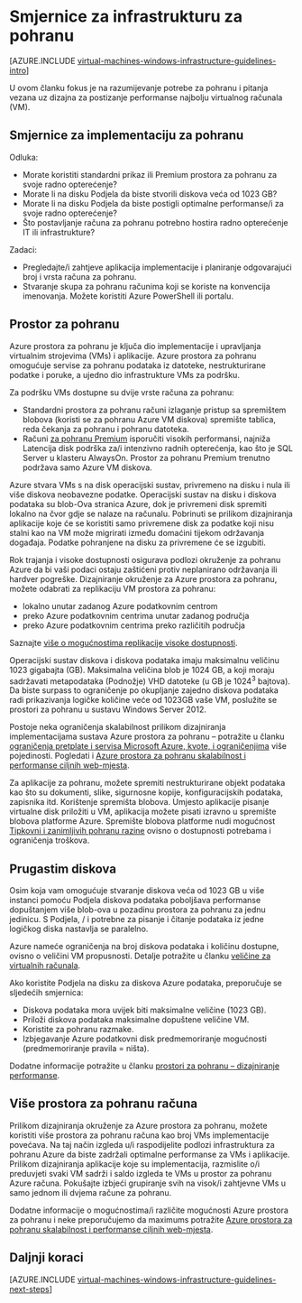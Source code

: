 <properties
    pageTitle="Smjernice za pohranu rješenja | Microsoft Azure"
    description="Saznajte više o ključa dizajna i implementaciju smjernice za implementaciju rješenja za pohranu servisa Azure infrastrukture."
    documentationCenter=""
    services="virtual-machines-windows"
    authors="iainfoulds"
    manager="timlt"
    editor=""
    tags="azure-resource-manager"/>

<tags
    ms.service="virtual-machines-windows"
    ms.workload="infrastructure-services"
    ms.tgt_pltfrm="vm-windows"
    ms.devlang="na"
    ms.topic="article"
    ms.date="09/08/2016"
    ms.author="iainfou"/>

# <a name="storage-infrastructure-guidelines"></a>Smjernice za infrastrukturu za pohranu

[AZURE.INCLUDE [virtual-machines-windows-infrastructure-guidelines-intro](../../includes/virtual-machines-windows-infrastructure-guidelines-intro.md)] 

U ovom članku fokus je na razumijevanje potrebe za pohranu i pitanja vezana uz dizajna za postizanje performanse najbolju virtualnog računala (VM).


## <a name="implementation-guidelines-for-storage"></a>Smjernice za implementaciju za pohranu

Odluka:

- Morate koristiti standardni prikaz ili Premium prostora za pohranu za svoje radno opterećenje?
- Morate li na disku Podjela da biste stvorili diskova veća od 1023 GB?
- Morate li na disku Podjela da biste postigli optimalne performanse/i za svoje radno opterećenje?
- Što postavljanje računa za pohranu potrebno hostira radno opterećenje IT ili infrastrukture?

Zadaci:

- Pregledajte/i zahtjeve aplikacija implementacije i planiranje odgovarajući broj i vrsta računa za pohranu.
- Stvaranje skupa za pohranu računima koji se koriste na konvencija imenovanja. Možete koristiti Azure PowerShell ili portalu.


## <a name="storage"></a>Prostor za pohranu

Azure prostora za pohranu je ključa dio implementacije i upravljanja virtualnim strojevima (VMs) i aplikacije. Azure prostora za pohranu omogućuje servise za pohranu podataka iz datoteke, nestrukturirane podatke i poruke, a ujedno dio infrastrukture VMs za podršku.

Za podršku VMs dostupne su dvije vrste računa za pohranu:

- Standardni prostora za pohranu računi izlaganje pristup sa spremištem blobova (koristi se za pohranu Azure VM diskova) spremište tablica, reda čekanja za pohranu i pohranu datoteka.
- Računi [za pohranu Premium](../storage/storage-premium-storage.md) isporučiti visokih performansi, najniža Latencija disk podrška za/i intenzivno radnih opterećenja, kao što je SQL Server u klasteru AlwaysOn. Prostor za pohranu Premium trenutno podržava samo Azure VM diskova.

Azure stvara VMs s na disk operacijski sustav, privremeno na disku i nula ili više diskova neobavezne podatke. Operacijski sustav na disku i diskova podataka su blob-Ova stranica Azure, dok je privremeni disk spremiti lokalno na čvor gdje se nalaze na računalu. Pobrinuti se prilikom dizajniranja aplikacije koje će se koristiti samo privremene disk za podatke koji nisu stalni kao na VM može migrirati između domaćini tijekom održavanja događaja. Podatke pohranjene na disku za privremene će se izgubiti.

Rok trajanja i visoke dostupnosti osigurava podlozi okruženje za pohranu Azure da bi vaši podaci ostaju zaštićeni protiv neplanirano održavanja ili hardver pogreške. Dizajniranje okruženje za Azure prostora za pohranu, možete odabrati za replikaciju VM prostora za pohranu:

- lokalno unutar zadanog Azure podatkovnim centrom
- preko Azure podatkovnim centrima unutar zadanog područja
- preko Azure podatkovnim centrima preko različitih područja

Saznajte [više o mogućnostima replikacije visoke dostupnosti](../storage/storage-introduction.md#replication-for-durability-and-high-availability).

Operacijski sustav diskova i diskova podataka imaju maksimalnu veličinu 1023 gigabajta (GB). Maksimalna veličina blob je 1024 GB, a koji moraju sadržavati metapodataka (Podnožje) VHD datoteke (u GB je 1024<sup>3</sup> bajtova). Da biste surpass to ograničenje po okupljanje zajedno diskova podataka radi prikazivanja logičke količine veće od 1023GB vaše VM, poslužite se prostori za pohranu u sustavu Windows Server 2012.

Postoje neka ograničenja skalabilnost prilikom dizajniranja implementacijama sustava Azure prostora za pohranu – potražite u članku [ograničenja pretplate i servisa Microsoft Azure, kvote, i ograničenjima](azure-subscription-service-limits.md#storage-limits) više pojedinosti. Pogledati i [Azure prostora za pohranu skalabilnost i performanse ciljnih web-mjesta](../storage/storage-scalability-targets.md).

Za aplikacije za pohranu, možete spremiti nestrukturirane objekt podataka kao što su dokumenti, slike, sigurnosne kopije, konfiguracijskih podataka, zapisnika itd. Korištenje spremišta blobova. Umjesto aplikacije pisanje virtualne disk priložiti u VM, aplikacija možete pisati izravno u spremište blobova platforme Azure. Spremište blobova platforme nudi mogućnost [Tipkovni i zanimljivih pohranu razine](../storage/storage-blob-storage-tiers.md) ovisno o dostupnosti potrebama i ograničenja troškova.


## <a name="striped-disks"></a>Prugastim diskova
Osim koja vam omogućuje stvaranje diskova veća od 1023 GB u više instanci pomoću Podjela diskova podataka poboljšava performanse dopuštanjem više blob-ova u pozadinu prostora za pohranu za jednu jedinicu. S Podjela, / i potrebne za pisanje i čitanje podataka iz jedne logičkog diska nastavlja se paralelno.

Azure nameće ograničenja na broj diskova podataka i količinu dostupne, ovisno o veličini VM propusnosti. Detalje potražite u članku [veličine za virtualnih računala](virtual-machines-windows-sizes.md).

Ako koristite Podjela na disku za diskova Azure podataka, preporučuje se sljedećih smjernica:

- Diskova podataka mora uvijek biti maksimalne veličine (1023 GB).
- Priloži diskova podataka maksimalne dopuštene veličine VM.
- Koristite za pohranu razmake.
- Izbjegavanje Azure podatkovni disk predmemoriranje mogućnosti (predmemoriranje pravila = ništa).

Dodatne informacije potražite u članku [prostori za pohranu – dizajniranje performanse](http://social.technet.microsoft.com/wiki/contents/articles/15200.storage-spaces-designing-for-performance.aspx).


## <a name="multiple-storage-accounts"></a>Više prostora za pohranu računa

Prilikom dizajniranja okruženje za Azure prostora za pohranu, možete koristiti više prostora za pohranu računa kao broj VMs implementacije povećava. Na taj način izgleda u/i raspodijelite podlozi infrastruktura za pohranu Azure da biste zadržali optimalne performanse za VMs i aplikacije. Prilikom dizajniranja aplikacije koje su implementacija, razmislite o/i preduvjeti svaki VM sadrži i saldo izgleda te VMs u prostor za pohranu Azure računa. Pokušajte izbjeći grupiranje svih na visok/i zahtjevne VMs u samo jednom ili dvjema račune za pohranu.

Dodatne informacije o mogućnostima/i različite mogućnosti Azure prostora za pohranu i neke preporučujemo da maximums potražite [Azure prostora za pohranu skalabilnost i performanse ciljnih web-mjesta](../storage/storage-scalability-targets.md).


## <a name="next-steps"></a>Daljnji koraci

[AZURE.INCLUDE [virtual-machines-windows-infrastructure-guidelines-next-steps](../../includes/virtual-machines-windows-infrastructure-guidelines-next-steps.md)] 
